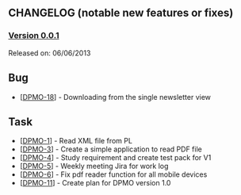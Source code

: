 CHANGELOG (notable new features or fixes)
---------

### <a href='https://cmgcode.atlassian.net/browse/DPMO/fixforversion/10700'>Version 0.0.1</a>
Released on: 06/06/2013
<h2>        Bug
</h2>
<ul>
<li>[<a href='https://cmgcode.atlassian.net/browse/DPMO-18'>DPMO-18</a>] -         Downloading from the single newsletter view
</li>
</ul>
                            
<h2>        Task
</h2>
<ul>
<li>[<a href='https://cmgcode.atlassian.net/browse/DPMO-1'>DPMO-1</a>] -         Read XML file from PL
</li>
<li>[<a href='https://cmgcode.atlassian.net/browse/DPMO-3'>DPMO-3</a>] -         Create a simple application to read PDF file
</li>
<li>[<a href='https://cmgcode.atlassian.net/browse/DPMO-4'>DPMO-4</a>] -         Study requirement and create test pack for V1
</li>
<li>[<a href='https://cmgcode.atlassian.net/browse/DPMO-5'>DPMO-5</a>] -         Weekly meeting Jira for work log
</li>
<li>[<a href='https://cmgcode.atlassian.net/browse/DPMO-6'>DPMO-6</a>] -         Fix pdf reader function for all mobile devices
</li>
<li>[<a href='https://cmgcode.atlassian.net/browse/DPMO-11'>DPMO-11</a>] -         Create plan for DPMO version 1.0
</li>
</ul>
